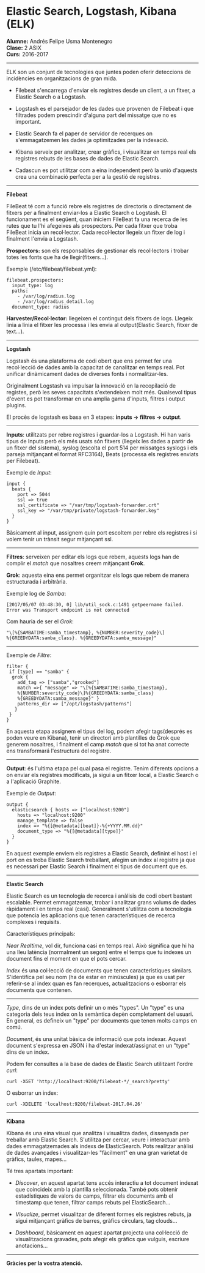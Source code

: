 # Elastic Search, Logstash, Kibana (ELK)  

**Alumne:** Andrés Felipe Usma Montenegro  
**Clase:** 2 ASIX  
**Curs:** 2016-2017  

---

ELK son un conjunt de tecnologies que juntes poden oferir deteccions de incidències en organitzacions de gran mida.  

- Filebeat s'encarrega d'enviar els registres desde un client, a un fitxer, a Elastic Search o a Logstash.  

- Logstash es el parsejador de les dades que provenen de Filebeat i que filtrades podem prescindir d'alguna part del missatge que no es important.  

- Elastic Search fa el paper de servidor de recerques on s'emmagatzemen les dades ja optimitzades per la indexació.  

- Kibana serveix per analitzar, crear gràfics, i visualitzar en temps real els registres rebuts de les bases de dades de Elastic Search.  

- Cadascun es pot utilitzar com a eina independent però la unió d'aquests crea una combinació perfecta per a la gestió de registres.  

---

**Filebeat**

FileBeat té com a funció rebre els registres de directoris o directament
de fitxers per a finalment enviar-los a Elastic Search o Logstash. El funcionament es el següent,
quan iniciem FileBeat fa una recerca de les rutes que tu l'hi afegeixes als prospectors.
Per cada fitxer que troba FileBeat inicia un recol·lector. Cada recol·lector llegeix un fitxer de log 
i finalment l'envia a Logstash.

**Prospectors:** son els responsables de gestionar els recol·lectors i trobar totes les fonts que ha de llegir(fitxers...).  

Exemple (/etc/filebeat/filebeat.yml):  

```
filebeat.prospectors:
  input_type: log  
  paths:  
    - /var/log/radius.log  
    - /var/log/radius_detail.log  
  document_type: radius
```

**Harvester/Recol·lector:** llegeixen el contingut dels fitxers de logs. Llegeix línia a línia el fitxer
les processa i les envia al output(Elastic Search, fitxer de text...).  

---

**Logstash**

Logstash és una plataforma de codi obert que ens permet fer una recol·lecció
de dades amb la capacitat de canalitzar en temps real. Pot unificar
dinàmicament dades de diverses fonts i normalitzar-les. 

Originalment Logstash va impulsar la innovació en la recopilació de registes,
però les seves capacitats s'extendeixen molt més. Qualsevol tipus d'event
es pot transformar en una amplia gama d'inputs, filtres i output plugins.

El procès de logstash es basa en 3 etapes: **inputs -> filtres -> output**. 

---

**Inputs**: utilitzats per rebre registres i guardar-los a Logstash. Hi han varis
tipus de Inputs però els més usats són fitxers (llegeix les dades a partir
de un fitxer del sistema), syslog (escolta el port 514 per missatges syslogs
i els parseja mitjançant el format RFC3164), Beats (processa els registres enviats per Filebeat).

Exemple de _Input_: 

```
input {  
  beats {  
    port => 5044  
    ssl => true  
    ssl_certificate => "/var/tmp/logstash-forwarder.crt"  
    ssl_key => "/var/tmp/private/logstash-forwarder.key"  
  }  
}  
```

Bàsicament al input, assignem quin port escoltem per rebre els registres i si volem tenir
un trànsit segur mitjançant ssl.

---

**Filtres**: serveixen per editar els logs que rebem, aquests logs han de complir el _match_ 
que nosaltres creem mitjançant **Grok**. 

**Grok**: aquesta eina ens permet organitzar els logs que rebem de manera estructurada i arbitrària.

Exemple log de _Samba_:

```
[2017/05/07 03:48:30, 0] lib/util_sock.c:1491 getpeername failed. 
Error was Transport endpoint is not connected
```

Com hauria de ser el _Grok_:

```
"\[%{SAMBATIME:samba_timestamp}, %{NUMBER:severity_code}\] 
%{GREEDYDATA:samba_class}. %{GREEDYDATA:samba_message}" 
```

--- 

Exemple de _Filtre_:

```
filter {
 if [type] == "samba" {
  grok {
    add_tag => ["samba","grooked"]
    match =>{ "message" => "\[%{SAMBATIME:samba_timestamp},
    %{NUMBER:severity_code}\]%{GREEDYDATA:samba_class}
    %{GREEDYDATA:samba_message}" }
    patterns_dir => ["/opt/logstash/patterns"]
   }
 }
}
```

En aquesta etapa assignem el tipus del log, podem afegir tags(després es poden veure en Kibana),
tenir un directori amb plantilles de Grok que generem nosaltres, i finalment el camp _match_
que si tot ha anat correcte ens transformará l'estructura del registre.

---

**Output**: és l'ultima etapa pel qual pasa el registre. Tenim diferents opcions a on enviar els registres
modificats, ja sigui a un fitxer local, a Elastic Search o a l'aplicació Graphite. 

Exemple de _Output_:

```
output {
  elasticsearch { hosts => ["localhost:9200"]
    hosts => "localhost:9200"
    manage_template => false
    index => "%{[@metadata][beat]}-%{+YYYY.MM.dd}"
    document_type => "%{[@metadata][type]}"
  }
}
```

En aquest exemple enviem els registres a Elastic Search, definint el host i el port on es troba
Elastic Search treballant, afegim un index al registre ja que es necessari per Elastic Search i 
finalment el tipus de document que es.

--- 

**Elastic Search**

Elastic Search es un tecnologia de recerca i anàlisis de codi obert bastant escalable. 
Permet emmagatzemar, trobar i analitzar grans volums de dades ràpidament i en temps real (casi). 
Generalment s'utilitza com a tecnologia que potencia les aplicacions que tenen característiques de recerca complexes 
i requisits.

Característiques principals:

_Near Realtime_, vol dir, funciona casi en temps real. 
Això significa que hi ha una lleu latència (normalment un segon) entre 
el temps que tu indexes un document fins el moment en que el pots cercar.

_Index_ és una col·lecció de documents que tenen característiques similars. 
S'identifica pel seu nom (ha de estar en minúscules) ja que es usat 
per referir-se al index quan es fan recerques, actualitzacions o esborrar els documents que contenen.

---

_Type_, dins de un index pots definir un o més "types". Un "type" es 
una categoria dels teus index on la semàntica depèn completament del usuari. 
En general, es defineix un "type" per documents que tenen molts camps en comú.

_Document_, és una unitat bàsica de informació que pots indexar. 
Aquest document s'expressa en JSON i ha d'estar indexat/assignat en un "type" dins de un index.

Podem fer consultes a la base de dades de Elastic Search utilitzant l'ordre _curl_:

```
curl -XGET 'http://localhost:9200/filebeat-*/_search?pretty' 
```

O esborrar un index:

```
curl -XDELETE 'localhost:9200/filebeat-2017.04.26'
```

---

**Kibana**

Kibana és una eina visual que analitza i visualitza dades, 
dissenyada per treballar amb Elastic Search. S'utilitza per cercar, 
veure i interactuar amb dades emmagatzemades als índexs de ElasticSearch. 
Pots realitzar anàlisi de dades avançades i visualitzar-les "fàcilment" 
en una gran varietat de gràfics, taules, mapes...

Té tres apartats important:

- _Discover_, en aquest apartat tens accés interactiu a tot document 
indexat que coincideix amb la plantilla seleccionada. També pots obtenir 
estadístiques de valors de camps, filtrar els documents amb el timestamp que tenen, 
filtrar camps rebuts pel ElasticSearch...

- _Visualize_, permet visualitzar de diferent formes els registres rebuts, ja sigui 
mitjançant gràfics de barres, gràfics circulars, tag clouds...

- _Dashboard_, bàsicament en aquest apartat projecta una col·lecció de 
visualitzacions gravades, pots afegir els gràfics que vulguis, escriure anotacions...

---

**Gràcies per la vostra atenció.**
